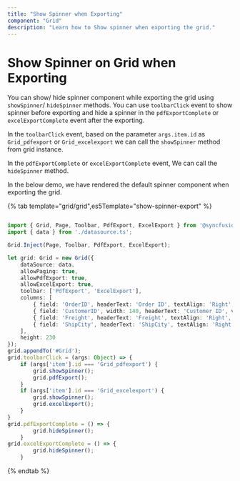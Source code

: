 ```yaml
---
title: "Show Spinner when Exporting"
component: "Grid"
description: "Learn how to Show spinner when exporting the grid."
---
```


# Show Spinner on Grid when Exporting

You can show/ hide spinner component while exporting the grid using `showSpinner`/ `hideSpinner` methods. You can use `toolbarClick` event to show spinner before exporting and hide a spinner in the `pdfExportComplete` or `excelExportComplete` event after the exporting.

In the `toolbarClick` event, based on the parameter `args.item.id` as `Grid_pdfexport` or `Grid_excelexport` we can call the `showSpinner` method from grid instance.

In the `pdfExportComplete` or `excelExportComplete` event, We can call the `hideSpinner` method.

In the below demo, we have rendered the default spinner component when exporting the grid.

{% tab template="grid/grid",es5Template="show-spinner-export" %}

```typescript

import { Grid, Page, Toolbar, PdfExport, ExcelExport } from '@syncfusion/ej2-grids';
import { data } from './datasource.ts';

Grid.Inject(Page, Toolbar, PdfExport, ExcelExport);

let grid: Grid = new Grid({
    dataSource: data,
    allowPaging: true,
    allowPdfExport: true,
    allowExcelExport: true,
    toolbar: ['PdfExport', 'ExcelExport'],
    columns: [
        { field: 'OrderID', headerText: 'Order ID', textAlign: 'Right', width: 120, type: 'number' },
        { field: 'CustomerID', width: 140, headerText: 'Customer ID', visible: false },
        { field: 'Freight', headerText: 'Freight', textAlign: 'Right', width: 120, format: 'C' },
        { field: 'ShipCity', headerText: 'ShipCity', textAlign: 'Right', width: 140 }
    ],
    height: 230
});
grid.appendTo('#Grid');
grid.toolbarClick = (args: Object) => {
    if (args['item'].id === 'Grid_pdfexport') {
        grid.showSpinner();
        grid.pdfExport();
    }
    if (args['item'].id === 'Grid_excelexport') {
        grid.showSpinner();
        grid.excelExport();
    }
}
grid.pdfExportComplete = () => {
        grid.hideSpinner();
    }
grid.excelExportComplete = () => {
        grid.hideSpinner();
    }

```

{% endtab %}